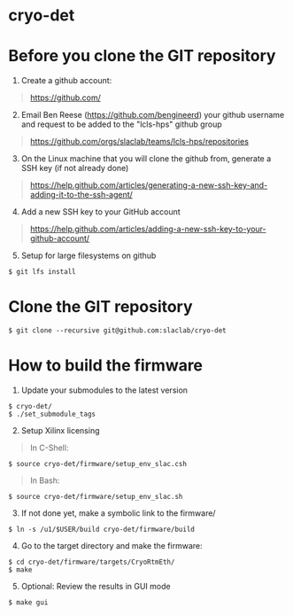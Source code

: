# cryo-det

# Before you clone the GIT repository

1) Create a github account:
> https://github.com/

2) Email Ben Reese (https://github.com/bengineerd) your github username and request to be added to the "lcls-hps" github group
> https://github.com/orgs/slaclab/teams/lcls-hps/repositories

3) On the Linux machine that you will clone the github from, generate a SSH key (if not already done)
> https://help.github.com/articles/generating-a-new-ssh-key-and-adding-it-to-the-ssh-agent/

4) Add a new SSH key to your GitHub account
> https://help.github.com/articles/adding-a-new-ssh-key-to-your-github-account/

5) Setup for large filesystems on github
```
$ git lfs install
```

# Clone the GIT repository
```
$ git clone --recursive git@github.com:slaclab/cryo-det
```

# How to build the firmware

1) Update your submodules to the latest version
```
$ cryo-det/
$ ./set_submodule_tags
```

2) Setup Xilinx licensing

> In C-Shell: 
```
$ source cryo-det/firmware/setup_env_slac.csh
```

> In Bash:
```
$ source cryo-det/firmware/setup_env_slac.sh
```

3) If not done yet, make a symbolic link to the firmware/
```
$ ln -s /u1/$USER/build cryo-det/firmware/build
```

4) Go to the target directory and make the firmware:
```
$ cd cryo-det/firmware/targets/CryoRtmEth/
$ make
```

5) Optional: Review the results in GUI mode
```
$ make gui
```
